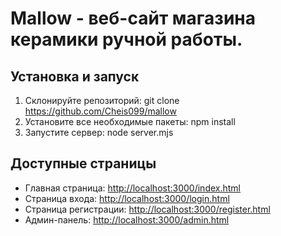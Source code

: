 # Mallow - веб-сайт магазина керамики ручной работы.

## Установка и запуск

1. Склонируйте репозиторий:
git clone https://github.com/Cheis099/mallow
2. Установите все необходимые пакеты:
npm install
3. Запустите сервер:
node server.mjs

## Доступные страницы

- Главная страница: [http://localhost:3000/index.html](http://localhost:3000/index.html)
- Страница входа: [http://localhost:3000/login.html](http://localhost:3000/login.html)
- Страница регистрации: [http://localhost:3000/register.html](http://localhost:3000/register.html)
- Админ-панель: [http://localhost:3000/admin.html](http://localhost:3000/admin.html)